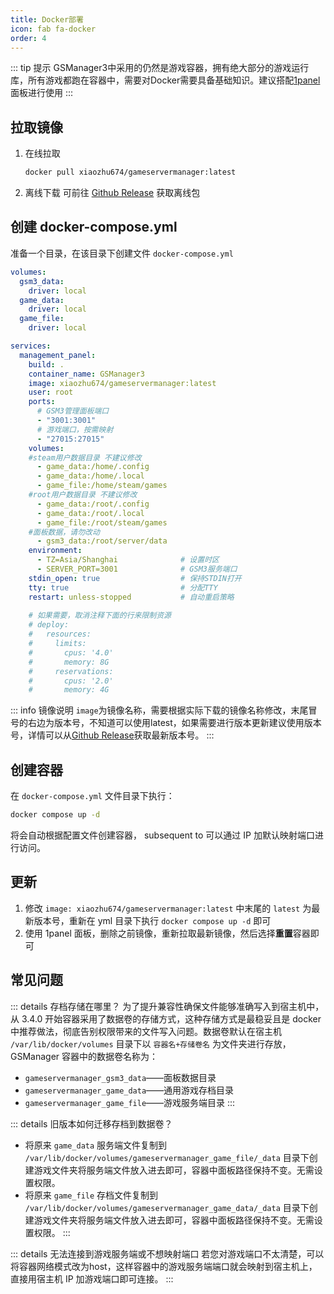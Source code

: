 ```yaml
---
title: Docker部署
icon: fab fa-docker
order: 4
---
```


::: tip 提示
GSManager3中采用的仍然是游戏容器，拥有绝大部分的游戏运行库，所有游戏都跑在容器中，需要对Docker需要具备基础知识。建议搭配[1panel](https://1panel.cn/)面板进行使用
:::

<AutoCatalog />

## 拉取镜像

1. 在线拉取
    ```bash
    docker pull xiaozhu674/gameservermanager:latest
    ```
2. 离线下载
   可前往 [Github Release](https://github.com/GSManagerXZ/GameServerManager/releases) 获取离线包

## 创建 docker-compose.yml
准备一个目录，在该目录下创建文件 `docker-compose.yml`

```yml
volumes:
  gsm3_data:
    driver: local
  game_data:
    driver: local
  game_file:
    driver: local

services:
  management_panel:
    build: .
    container_name: GSManager3
    image: xiaozhu674/gameservermanager:latest
    user: root                       
    ports:
      # GSM3管理面板端口
      - "3001:3001" 
      # 游戏端口，按需映射
      - "27015:27015"
    volumes:
    #steam用户数据目录 不建议修改
      - game_data:/home/.config 
      - game_data:/home/.local
      - game_file:/home/steam/games
    #root用户数据目录 不建议修改
      - game_data:/root/.config 
      - game_data:/root/.local   
      - game_file:/root/steam/games 
    #面板数据，请勿改动
      - gsm3_data:/root/server/data 
    environment:
      - TZ=Asia/Shanghai              # 设置时区
      - SERVER_PORT=3001              # GSM3服务端口
    stdin_open: true                  # 保持STDIN打开
    tty: true                         # 分配TTY
    restart: unless-stopped           # 自动重启策略
    
    # 如果需要，取消注释下面的行来限制资源
    # deploy:
    #   resources:
    #     limits:
    #       cpus: '4.0'
    #       memory: 8G
    #     reservations:
    #       cpus: '2.0'
    #       memory: 4G
```

::: info 镜像说明
`image`为镜像名称，需要根据实际下载的镜像名称修改，末尾冒号的右边为版本号，不知道可以使用latest，如果需要进行版本更新建议使用版本号，详情可以从[Github Release](https://github.com/GSManagerXZ/GameServerManager/releases)获取最新版本号。
:::

## 创建容器
在 `docker-compose.yml` 文件目录下执行：

```bash
docker compose up -d
```

将会自动根据配置文件创建容器， subsequent to 可以通过 IP 加默认映射端口进行访问。

## 更新
1. 修改 `image: xiaozhu674/gameservermanager:latest` 中末尾的 `latest` 为最新版本号，重新在 yml 目录下执行 `docker compose up -d` 即可
2. 使用 1panel 面板，删除之前镜像，重新拉取最新镜像，然后选择**重置**容器即可

## 常见问题

::: details 存档存储在哪里？
为了提升兼容性确保文件能够准确写入到宿主机中，从 3.4.0 开始容器采用了数据卷的存储方式，这种存储方式是最稳妥且是 docker 中推荐做法，彻底告别权限带来的文件写入问题。数据卷默认在宿主机 `/var/lib/docker/volumes` 目录下以 `容器名+存储卷名` 为文件夹进行存放，GSManager 容器中的数据卷名称为：
- `gameservermanager_gsm3_data`——面板数据目录
- `gameservermanager_game_data`——通用游戏存档目录
- `gameservermanager_game_file`——游戏服务端目录
:::

::: details 旧版本如何迁移存档到数据卷？
- 将原来 `game_data` 服务端文件复制到 `/var/lib/docker/volumes/gameservermanager_game_file/_data` 目录下创建游戏文件夹将服务端文件放入进去即可，容器中面板路径保持不变。无需设置权限。
- 将原来 `game_file` 存档文件复制到 `/var/lib/docker/volumes/gameservermanager_game_data/_data` 目录下创建游戏文件夹将服务端文件放入进去即可，容器中面板路径保持不变。无需设置权限。
:::

::: details 无法连接到游戏服务端或不想映射端口
若您对游戏端口不太清楚，可以将容器网络模式改为host，这样容器中的游戏服务端端口就会映射到宿主机上，直接用宿主机 IP 加游戏端口即可连接。
:::